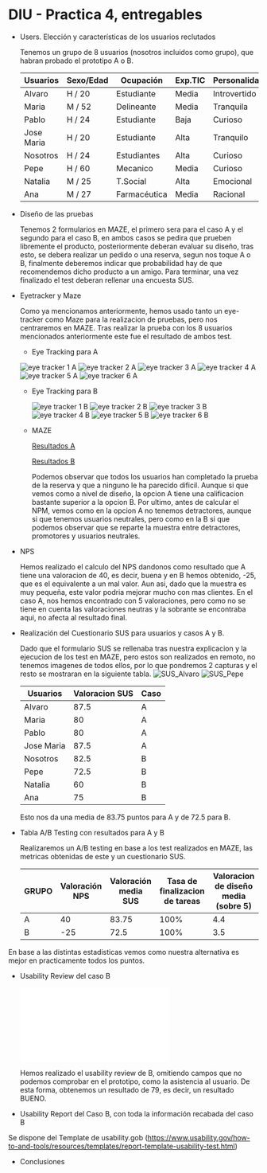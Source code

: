 # DIU - Practica 4, entregables

- Users. Elección y características de los usuarios reclutados

  Tenemos un grupo de 8 usuarios (nosotros incluidos como grupo), que habran probado el prototipo A o B. 

  | Usuarios | Sexo/Edad     | Ocupación   |  Exp.TIC    | Personalidad | Plataforma | Caso
  | ------------- | -------- | ----------- | ----------- | -----------  | ---------- | ----
  | Alvaro        | H / 20   | Estudiante  | Media       | Introvertido | Web.       | A 
  | Maria         | M / 52   | Delineante  | Media       | Tranquila    | Web        | A 
  | Pablo         | H / 24   | Estudiante  | Baja        | Curioso      | Web        | A 
  | Jose Maria    | H / 20   | Estudiante  | Alta        | Tranquilo    | Web        | A
  | Nosotros      | H / 24   | Estudiantes | Alta        | Curioso      | Web        | B 
  | Pepe          | H / 60   | Mecanico    | Media       | Curioso      | Web        | B 
  | Natalia       | M / 25   | T.Social    | Alta        | Emocional    | Móvil      | B 
  | Ana           | M / 27   | Farmacéutica| Media       | Racional     | Móvil      | B

- Diseño de las pruebas

  Tenemos 2 formularios en MAZE, el primero sera para el caso A y el segundo para el caso B, en ambos casos se pedira que prueben libremente el producto, posteriormente deberan evaluar su diseño, tras esto, se debera realizar un pedido o una reserva, segun nos toque A o B, finalmente deberemos indicar que probabilidad hay de que recomendemos dicho producto a un amigo. Para terminar, una vez finalizado el test deberan rellenar una encuesta SUS.

- Eyetracker y Maze

  Como ya mencionamos anteriormente, hemos usado tanto un eye-tracker como Maze para la realizacion de pruebas, pero nos centraremos en MAZE.
  Tras realizar la prueba con los 8 usuarios mencionados anteriormente este fue el resultado de ambos test.

    - Eye Tracking para A

    ![eye tracker 1 A](EyeTrackingA/RealEye-heatmap-item-1.png)
    ![eye tracker 2 A](EyeTrackingA/RealEye-heatmap-item-1.png)
    ![eye tracker 3 A](EyeTrackingA/RealEye-heatmap-item-1.png)
    ![eye tracker 4 A](EyeTrackingA/RealEye-heatmap-item-1.png)
    ![eye tracker 5 A](EyeTrackingA/RealEye-heatmap-item-1.png)
    ![eye tracker 6 A](EyeTrackingA/RealEye-heatmap-item-1.png)
  
  - Eye Tracking para B
  
    ![eye tracker 1 B](./EyeTrakingB/RealEye-heatmap-item-1.png)
    ![eye tracker 2 B](./EyeTrakingB/RealEye-heatmap-item-2.png)
    ![eye tracker 3 B](./EyeTrakingB/RealEye-heatmap-item-3.png)
    ![eye tracker 4 B](./EyeTrakingB/RealEye-heatmap-item-4.png)
    ![eye tracker 5 B](./EyeTrakingB/RealEye-heatmap-item-5.png)
    ![eye tracker 6 B](./EyeTrakingB/RealEye-heatmap-item-6.png)

  - MAZE

      [Resultados A](report_agrored.pdf)
  
      [Resultados B](report_granadaCooking.pdf)
    
      Podemos observar que todos los usuarios han completado la prueba de la reserva y que a ninguno le ha parecido dificil. Aunque si que vemos como a nivel de diseño, la opcion A tiene una calificacion bastante superior a la opcion B. Por ultimo, antes de calcular el NPM, vemos como en la opcion A no tenemos detractores, aunque si que tenemos usuarios neutrales, pero como en la B si que podemos observar que se reparte la muestra entre detractores, promotores y usuarios neutrales.

- NPS
  
    Hemos realizado el calculo del NPS dandonos como resultado que A tiene una valoracion de 40, es decir, buena y en B hemos obtenido, -25, que es el equivalente a un mal valor. Aun asi, dado que la muestra es muy pequeña, este valor podria mejorar mucho con mas clientes. En el caso A, nos hemos encontrado con 5 valoraciones, pero como no se tiene en cuenta las valoraciones neutras y la sobrante se encontraba aqui, no afecta al resultado final.
  
- Realización del Cuestionario SUS para usuarios y casos A y B.
  
  Dado que el formulario SUS se rellenaba tras nuestra explicacion y la ejecucion de los test en MAZE, pero estos son realizados en remoto, no tenemos imagenes de todos ellos, por lo que pondremos 2 capturas y el resto se mostraran en la siguiente tabla.
  ![SUS_Alvaro](SUS-A-Alvaro.png)
  ![SUS_Pepe](SUS-B-Pepe.png)

  | Usuarios | Valoracion SUS | Caso
  | ------------- | ---------- | ----
  | Alvaro        | 87.5       | A 
  | Maria         | 80        | A 
  | Pablo         | 80        | A 
  | Jose Maria    | 87.5        | A
  | Nosotros      | 82.5        | B 
  | Pepe          | 72.5        | B 
  | Natalia       | 60      | B 
  | Ana           | 75      | B

  Esto nos da una media de 83.75 puntos para A y de 72.5 para B.
  
- Tabla A/B Testing con resultados para A y B

  Realizaremos un A/B testing en base a los test realizados en MAZE, las metricas obtenidas de este y un cuestionario SUS.

  | GRUPO | Valoración NPS | Valoración media SUS | Tasa de finalizacion de tareas | Valoracion de diseño media (sobre 5) |
  |-------|----------------|----------------------|--------------------------------|--------------------------------------|
  | A     | 40             | 83.75                | 100%                           | 4.4                                  |
  | B     | -25            | 72.5                 | 100%                           | 3.5                                  |

En base a las distintas estadisticas vemos como nuestra alternativa es mejor en practicamente todos los puntos.

- Usability Review del caso B

  ![Usability Review B](usabilityReviewB.pdf)

  Hemos realizado el usability review de B, omitiendo campos que no podemos comprobar en el prototipo, como la asistencia al usuario. De esta forma, obtenemos un resultado de 79, es decir, un resultado BUENO. 
  
- Usability Report del Caso B, con toda la información recabada del caso B

Se dispone del Template de usability.gob (https://www.usability.gov/how-to-and-tools/resources/templates/report-template-usability-test.html) 

- Conclusiones
